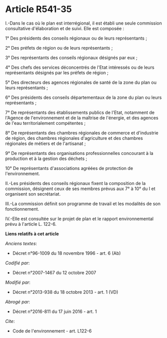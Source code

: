 # Article R541-35

I.-Dans le cas où le plan est interrégional, il est établi une seule commission consultative d'élaboration et de suivi. Elle
est composée : 

1° Des présidents des conseils régionaux ou de leurs représentants ; 

2° Des préfets de région ou de leurs représentants ; 

3° Des représentants des conseils régionaux désignés par eux ; 

4° Des chefs des services déconcentrés de l'Etat intéressés ou de leurs représentants désignés par les préfets de région ; 

5° Des directeurs des agences régionales de santé de la zone du plan ou leurs représentants ; 

6° Des présidents des conseils départementaux de la zone du plan ou leurs représentants ; 

7° De représentants des établissements publics de l'Etat, notamment de l'Agence de l'environnement et de la maîtrise de
l'énergie, et des agences de l'eau territorialement compétentes ; 

8° De représentants des chambres régionales de commerce et d'industrie de région, des chambres régionales d'agriculture et
des chambres régionales de métiers et de l'artisanat ; 

9° De représentants des organisations professionnelles concourant à la production et à la gestion des déchets ; 

10° De représentants d'associations agréées de protection de l'environnement. 

II.-Les présidents des conseils régionaux fixent la composition de la commission, désignent ceux de ses membres prévus aux 7°
à 10° du I et organisent son secrétariat. 

III.-La commission définit son programme de travail et les modalités de son fonctionnement. 

IV.-Elle est consultée sur le projet de plan et le rapport environnemental prévu à l'article L. 122-6.

**Liens relatifs à cet article**

_Anciens textes_:

  - Décret n°96-1009 du 18 novembre 1996 - art. 6 (Ab)

_Codifié par_:

  - Décret n°2007-1467 du 12 octobre 2007

_Modifié par_:

  - Décret n°2013-938 du 18 octobre 2013 - art. 1 (VD)

_Abrogé par_:

  - Décret n°2016-811 du 17 juin 2016 - art. 1

_Cite_:

  - Code de l'environnement - art. L122-6
